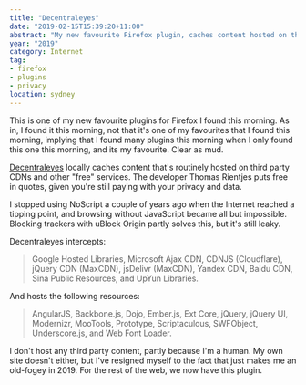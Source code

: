 ```yaml
---
title: "Decentraleyes"
date: "2019-02-15T15:39:20+11:00"
abstract: "My new favourite Firefox plugin, caches content hosted on third party CDNs."
year: "2019"
category: Internet
tag:
- firefox
- plugins
- privacy
location: sydney
---
```

This is one of my new favourite plugins for Firefox I found this morning. As in, I found it this morning, not that it's one of my favourites that I found this morning, implying that I found many plugins this morning when I only found this one this morning, and its my favourite. Clear as mud.

[Decentraleyes] locally caches content that's routinely hosted on third party CDNs and other "free" services. The developer Thomas Rientjes puts free in quotes, given you're still paying with your privacy and data.

I stopped using NoScript a couple of years ago when the Internet reached a tipping point, and browsing without JavaScript became all but impossible. Blocking trackers with uBlock Origin partly solves this, but it's still leaky.

Decentraleyes intercepts:

> Google Hosted Libraries, Microsoft Ajax CDN, CDNJS (Cloudflare), jQuery CDN (MaxCDN), jsDelivr (MaxCDN), Yandex CDN, Baidu CDN, Sina Public Resources, and UpYun Libraries.

And hosts the following resources:

> AngularJS, Backbone.js, Dojo, Ember.js, Ext Core, jQuery, jQuery UI, Modernizr, MooTools, Prototype, Scriptaculous, SWFObject, Underscore.js, and Web Font Loader.

I don't host any third party content, partly because I'm a human. My own site doesn't either, but I've resigned myself to the fact that just makes me an old-fogey in 2019. For the rest of the web, we now have this plugin.

[Decentraleyes]: https://decentraleyes.org/

